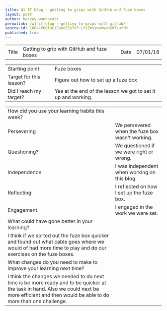 ```yaml
---
title: W1 IT blog - getting to grips with GitHub and fuze boxes
layout: post
author: harvey.wonnacott
permalink: /w1-it-blog---getting-to-grips-with-github/
source-id: 1DGaCVHQlUciEoueSEy7cP-LfsZmssnwOyahXHTzuYrM
published: true
---
```

<table>
  <tr>
    <td>Title</td>
    <td>Getting to grip with GitHub and fuze boxes</td>
    <td>Date</td>
    <td>07/01/18</td>
  </tr>
</table>


<table>
  <tr>
    <td>Starting point:</td>
    <td>Fuze boxes</td>
  </tr>
  <tr>
    <td>Target for this lesson?</td>
    <td>Figure out how to set up a fuze box</td>
  </tr>
  <tr>
    <td>Did I reach my target? </td>
    <td>Yes at the end of the lesson we got to set it up and working.</td>
  </tr>
</table>


<table>
  <tr>
    <td>How did you use your learning habits this week?</td>
    <td></td>
  </tr>
  <tr>
    <td>Persevering</td>
    <td>We persevered when the fuze box wasn't working.</td>
  </tr>
  <tr>
    <td>Questioning?</td>
    <td>We questioned if we were right or wrong.</td>
  </tr>
  <tr>
    <td>Independence</td>
    <td>I was independent when working on this blog.</td>
  </tr>
  <tr>
    <td>Reflecting</td>
    <td>I reflected on how I set up the fuze box.</td>
  </tr>
  <tr>
    <td>Engagement</td>
    <td>I engaged in the work we were set.</td>
  </tr>
  <tr>
    <td>What could have gone better in your learning?</td>
    <td></td>
  </tr>
  <tr>
    <td>I think if we sorted out the fuze box quicker and found out what cable goes where we would of had more time to play and do our exercises on the fuze boxes.</td>
    <td></td>
  </tr>
  <tr>
    <td>What changes do you need to make to improve your learning next time?</td>
    <td></td>
  </tr>
  <tr>
    <td>I think the changes we needed to do next time is be more ready and to be quicker at the task in hand. Also we could next be more efficient and then would be able to do more than one challenge. </td>
    <td></td>
  </tr>
</table>


